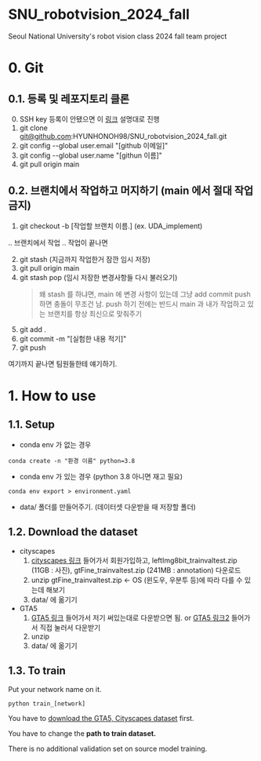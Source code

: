 # SNU_robotvision_2024_fall
Seoul National University's robot vision class 2024 fall team project

# 0. Git
## 0.1. 등록 및 레포지토리 클론
0. SSH key 등록이 안됐으면 이 [링크] 설명대로 진행
1. git clone git@github.com:HYUNHONOH98/SNU_robotvision_2024_fall.git
2. git config --global user.email "[github 이메일]"
3. git config --global user.name "[githun 이름]"
4. git pull origin main
## 0.2. 브랜치에서 작업하고 머지하기 (main 에서 절대 작업 금지)
1. git checkout -b [작업할 브랜치 이름.] (ex. UDA_implement)

.. 브랜치에서 작업 .. 작업이 끝나면

2. git stash (지금까지 작업한거 잠깐 임시 저장)
3. git pull origin main
4. git stash pop (임시 저장한 변경사항들 다시 불러오기)
    > 왜 stash 를 하냐면, main 에 변경 사항이 있는데 그냥 add commit push 하면 충돌이 무조건 남. push 하기 전에는 반드시 main 과 내가 작업하고 있는 브랜치를 항상 최신으로 맞춰주기
5. git add .
6. git commit -m "[실험한 내용 적기]"
7. git push

여기까지 끝나면 팀원들한테 얘기하기.

# 1. How to use
## 1.1. Setup
- conda env 가 없는 경우

`conda create -n "환경 이름" python=3.8`

- conda env 가 있는 경우 (python 3.8 아니면 재고 필요)

`conda env export > environment.yaml`

- data/ 폴더를 만들어주기. (데이터셋 다운받을 때 저장할 폴더)

## 1.2. Download the dataset
- cityscapes
  1. [cityscapes 링크] 들어가서 회원가입하고, leftImg8bit_trainvaltest.zip (11GB : 사진), gtFine_trainvaltest.zip (241MB : annotation) 다운로드
  2. unzip gtFine_trainvaltest.zip <- OS (윈도우, 우분투 등)에 따라 다를 수 있는데 해보기
  3. data/ 에 옮기기
- GTA5
  1. [GTA5 링크] 들어가서 저기 써있는대로 다운받으면 됨. or [GTA5 링크2] 들어가서 직접 눌러서 다운받기
  2. unzip
  3. data/ 에 옮기기

## 1.3. To train
Put your network name on it.

`python train_[network]`

You have to [download the GTA5, Cityscapes dataset](#download-the-dataset) first.

You have to change the **path to train dataset.**

There is no additional validation set on source model training.

[링크]: https://docs.github.com/ko/authentication/connecting-to-github-with-ssh/generating-a-new-ssh-key-and-adding-it-to-the-ssh-agent/

[cityscapes 링크]: https://www.cityscapes-dataset.com/downloads/

[GTA5 링크]: https://github.com/sarrrrry/PyTorchDL_GTA5/

[GTA5 링크2]: https://download.visinf.tu-darmstadt.de/data/from_games/